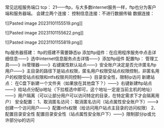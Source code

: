 
常见远程服务端口
tcp：
	21——ftp，与大多数internet服务一样，ftp也分为客户端和服务器端。
	会建立两个连接：
		控制信息连接：不进行数据传输
		数据连接：
		
![[Pasted image 20231101155519.png]]

![[Pasted image 20231101155622.png]]

![[Pasted image 20231101155819.png]]

ftp服务器搭建：
ftp的搭建不需要静态ip
添加ftp组件：在应用程序服务中点击详细信息——》选中internet信息服务点击详情——》添加ftp组件
配置ftp：
管理工具——》iis管理器——》右键属性默认站点——》安全账户决定是否允许匿名ftp用户——》主目录的路径下是站点权限，匿名用户权限受站点权限控制，非匿名用户的权限受站点权限和ntfs权限共同控制——》目录安全性，限制ip访问
新建站点：
在C盘下新建一个文件夹（如果放在其他盘下？）——》右键新建ftp站点——》给站点分配ip地址（下拉框选中即可，这个地址一定是当前主机的地址）——》用户隔离（可以让部分用户可以访问特定的目录，在特定需求下才会隔离用户）
安全配置：
1、取消匿名访问：
取消匿名访问（站点属性安全账户下）——》创建一个访问用户——》配置ntfs权限（给访问用户站点主目录的访问权限）
2、配置目录安全性
配置目录安全性（站点属性安全账户下）——》限制部分ip或允许部分ip的访问